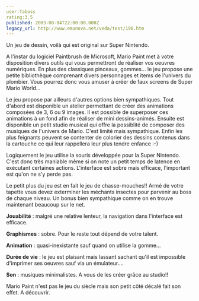 ```yaml
---
user:faboss
rating:3.5
published: 2003-08-04T22:00:00.000Z
legacy_url: http://www.emunova.net/veda/test/196.htm
---
```

Un jeu de dessin, voilà qui est original sur Super Nintendo.  

  

A l'instar du logiciel Paintbrush de Microsoft, Mario Paint met à votre disposition divers outils qui vous permettront de réaliser vos oeuvres numériques. En plus des classiques pinceaux, gommes... le jeu propose une petite bibliothèque comprenant divers personnages et items de l'univers du plombier. Vous pourrez donc vous amuser à créer de faux screens de Super Mario World...  

  

Le jeu propose par ailleurs d'autres options bien sympathiques. Tout d'abord est disponible un atelier permettant de créer des animations composées de 3, 6 ou 9 images. Il est possible de superposer ces animations à un fond afin de réaliser de mini dessins-animés. Ensuite est disponible un petit studio musical qui offre la possiblité de composer des musiques de l'univers de Mario. C'est limité mais sympathique. Enfin les plus feignants peuvent se contenter de colorier des dessins contenus dans la cartouche ce qui leur rappellera leur plus tendre enfance :-)  

  

Logiquement le jeu utilise la souris développée pour la Super Nintendo. C'est donc très maniable même si on note un petit temps de latence en exécutant certaines actions. L'interface est sobre mais efficace, l'important est qu'on ne s'y perde pas.  

  

Le petit plus du jeu est en fait le jeu de chasse-mouches!! Armé de votre tapette vous devez exterminer les méchants insectes pour parvenir au boss de chaque niveau. Un bonus bien sympathique comme on en trouve maintenant beaucoup sur le net.  

  

**Jouabilité** : malgré une relative lenteur, la navigation dans l'interface est efficace.  

  

**Graphismes** : sobre. Pour le reste tout dépend de votre talent.  

  

**Animation** : quasi-inexistante sauf quand on utilise la gomme...  

  

**Durée de vie** : le jeu est plaisant mais lassant sachant qu'il est impossible d'imprimer ses oeuvres sauf via un émulateur....  

  

**Son** : musiques minimalistes. A vous de les créer grâce au studio!!  

  

Mario Paint n'est pas le jeu du siècle mais son petit côté décalé fait son effet. A découvrir.